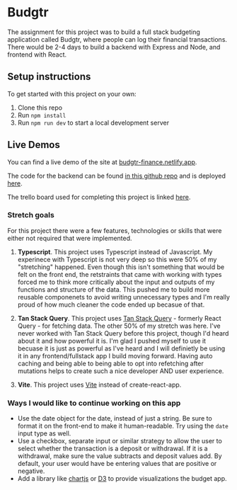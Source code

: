 # Budgtr

The assignment for this project was to build a full stack budgeting application called Budgtr, where people can log their financial transactions. There would be 2-4 days to build a backend with Express and Node, and frontend with React.

## Setup instructions
 To get started with this project on your own:
 1. Clone this repo
 2. Run ```npm install``` 
 3. Run ```npm run dev``` to start a local development server

## Live Demos

You can find a live demo of the site at [budgtr-finance.netlify.app](https://budgtr-finance.netlify.app/). 

The code for the backend can be found [in this github repo](https://github.com/Ari-Jackson/budget-app-backend) and is deployed [here](https://budget-app-o1zu.onrender.com).

The trello board used for completing this project is linked [here](https://trello.com/b/ok91lltS/budgtr-app).

### Stretch goals

For this project there were a few features, technologies or skills that were either not required that were implemented. 
1. **Typescript**. This project uses Typescript instead of Javascript. My experinece with Typescript is not very deep so this were 50% of my "stretching" happened. Even though this isn't something that would be felt on the front end, the retstraints that came with working with types forced me to think more critically about the input and outputs of my functions and structure of the data. This pushed me to build more reusable componenets to avoid writing unnecessary types and I'm really proud of how much cleaner the code ended up becasue of that.

2. **Tan Stack Query**. This project uses [Tan Stack Query](https://tanstack.com/query/latest) - formerly React Query - for fetching data. The other 50% of my stretch was here. I've never worked with Tan Stack Query before this project, though I'd heard about it and how powerful it is. I'm glad I pushed myself to use it becuase it is just as powerful as I've heard and I will definietly be using it in any frontend/fullstack app I build moving forward. Having auto caching and being able to being able to opt into refetching after mutations helps to create such a nice developer AND user experience. 

3. **Vite**. This project uses [Vite](https://vitejs.dev/) instead of create-react-app. 

### Ways I would like to continue working on this app
- Use the date object for the date, instead of just a string. Be sure to format it on the front-end to make it human-readable. Try using the `date` input type as well.
- Use a checkbox, separate input or similar strategy to allow the user to select whether the transaction is a deposit or withdrawal. If it is a withdrawal, make sure the value subtracts and deposit values add. By default, your user would have be entering values that are positive or negative.
- Add a library like [chartjs](https://www.chartjs.org) or [D3](https://www.chartjs.org) to provide visualizations the budget app.
